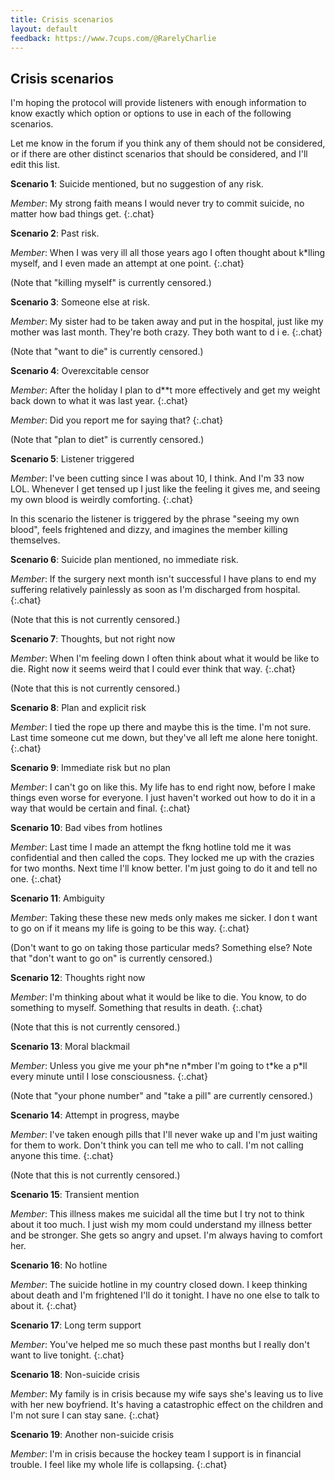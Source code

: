 ```yaml
---
title: Crisis scenarios
layout: default
feedback: https://www.7cups.com/@RarelyCharlie
---
```

<style>
  @import url("https://fonts.googleapis.com/css?family=Work+Sans:300,400,700");
  #content p.chat {font-family: "Work Sans", sans-serif; margin-left: 2em;}
  #content p.chat em {font-family: Raleway, sans-serif;}
</style>
## Crisis scenarios

I'm hoping the protocol will provide listeners with enough information to know exactly which option or options to use in each of the following scenarios.

Let me know in the forum if you think any of them should not be considered, or if there are other distinct scenarios that should be considered, and I'll edit this list.

**Scenario 1**: Suicide mentioned, but no suggestion of any risk.

*Member*: My strong faith means I would never try to commit suicide, no matter how bad things get.
{:.chat}

**Scenario 2**: Past risk.

*Member*: When I was very ill all those years ago I often thought about k\*lling myself, and I even made an attempt at one point.
{:.chat}

(Note that "killing myself" is currently censored.)

**Scenario 3**: Someone else at risk.

*Member*: My sister had to be taken away and put in the hospital, just like my mother was last month. They're both crazy. They both want to d i e.
{:.chat}

(Note that "want to die" is currently censored.)

**Scenario 4**: Overexcitable censor

*Member*: After the holiday I plan to d**t more effectively and get my weight back down to what it was last year.
{:.chat}

*Member*: Did you report me for saying that?
{:.chat}

(Note that "plan to diet" is currently censored.)

**Scenario 5**: Listener triggered

*Member*: I've been cutting since I was about 10, I think. And I'm 33 now LOL. Whenever I get tensed up I just like the feeling it gives me, and seeing my own blood is weirdly comforting.
{:.chat}

In this scenario the listener is triggered by the phrase "seeing my own blood", feels frightened and dizzy, and imagines the member killing themselves.

**Scenario 6**: Suicide plan mentioned, no immediate risk.

*Member*: If the surgery next month isn't successful I have plans to end my suffering relatively painlessly as soon as I'm discharged from hospital.
{:.chat}

(Note that this is not currently censored.)

**Scenario 7**: Thoughts, but not right now

*Member*: When I'm feeling down I often think about what it would be like to die. Right now it seems weird that I could ever think that way.
{:.chat}

(Note that this is not currently censored.)

**Scenario 8**: Plan and explicit risk

*Member*: I tied the rope up there and maybe this is the time. I'm not sure. Last time someone cut me down, but they've all left me alone here tonight.
{:.chat}

**Scenario 9**: Immediate risk but no plan

*Member*: I can't go on like this. My life has to end right now, before I make things even worse for everyone. I just haven't worked out how to do it in a way that would be certain and final.
{:.chat}

**Scenario 10**: Bad vibes from hotlines

*Member*: Last time I made an attempt the fkng hotline told me it was confidential and then called the cops. They locked me up with the crazies for two months. Next time I'll know better. I'm just going to do it and tell no one.
{:.chat}

**Scenario 11**: Ambiguity

*Member*: Taking these these new meds only makes me sicker. I don t want to go on if it means my life is going to be this way.
{:.chat}

(Don't want to go on taking those particular meds? Something else? Note that "don't want to go on" is currently censored.)

**Scenario 12**: Thoughts right now

*Member*: I'm thinking about what it would be like to die. You know, to do something to myself. Something that results in death.
{:.chat}

(Note that this is not currently censored.)

**Scenario 13**: Moral blackmail

*Member*: Unless you give me your ph\*ne n\*mber I'm going to t\*ke a p\*ll every minute until I lose consciousness.
{:.chat}

(Note that "your phone number" and "take a pill" are currently censored.)

**Scenario 14**: Attempt in progress, maybe

*Member*: I've taken enough pills that I'll never wake up and I'm just waiting for them to work. Don't think you can tell me who to call. I'm not calling anyone this time.
{:.chat}

(Note that this is not currently censored.)

**Scenario 15**: Transient mention

*Member*: This illness makes me suicidal all the time but I try not to think about it too much. I just wish my mom could understand my illness better and be stronger. She gets so angry and upset. I'm always having to comfort her.

**Scenario 16**: No hotline

*Member*: The suicide hotline in my country closed down. I keep thinking about death and I'm frightened I'll do it tonight. I have no one else to talk to about it.
{:.chat}

**Scenario 17**: Long term support

*Member*: You've helped me so much these past months but I really don't want to live tonight.
{:.chat}

**Scenario 18**: Non-suicide crisis

*Member*: My family is in crisis because my wife says she's leaving us to live with her new boyfriend. It's having a catastrophic effect on the children and I'm not sure I can stay sane.
{:.chat}

**Scenario 19**: Another non-suicide crisis

*Member*: I'm in crisis because the hockey team I support is in financial trouble. I feel like my whole life is collapsing.
{:.chat}

